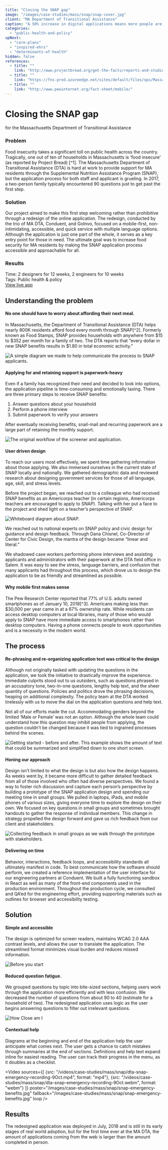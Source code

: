 ```yaml
---
title: "Closing the SNAP gap"
image: "/images/case-studies/mass/snap/snap-cover.jpg"
client: "MA Department of Transitional Assistance"
caption: "A 50% increase in digital applications means more people are getting the food they need."
categories:
  - "public-health-and-policy"
upNext:
  - "care-plans"
  - "inspired-ehrs"
  - "determinants-of-health"
hidden: false
references:
  - title: ""
    link: "http://www.projectbread.org/get-the-facts/reports-and-studies/"
  - title: ""
    link: "https://fns-prod.azureedge.net/sites/default/files/ops/Massachusetts.pdf"
  - title: ""
    link: "http://www.pewinternet.org/fact-sheet/mobile/"
---
```






# Closing the SNAP gap
for the Massachusetts Department of Transitional Assistance

### Problem
Food insecurity takes a significant toll on public health across the country. Tragically, one out of ten of households in Massachusetts is ‘food insecure’ (as reported by Project Bread) [^1]. The Massachusetts Department of Transitional Assistance (DTA) is hard at work to provide support for MA residents through the Supplemental Nutrition Assistance Program (SNAP), but the application process for both staff and applicant is grueling. In 2017, a two-person family typically encountered 90 questions just to get past the first step.

### Solution
Our project aimed to make this first step welcoming rather than prohibitive through a redesign of the online application. The redesign, conducted by the trio of MA DTA, Conduent, and GoInvo, focused on a mobile-first, non-intimidating, accessible, and quick service with multiple language options. Although the application is just one part of the whole, it serves as a key entry point for those in need. The ultimate goal was to increase food security for MA residents by making the SNAP application process accessible and approachable for all.

### Results

<span class="text--uppercase text--gray text--bold text--spacing">Time:</span> 2 designers for 12 weeks, 2 engineers for 10 weeks<br/>
<span class="text--uppercase text--gray text--bold text--spacing">Tags:</span> Public health & policy
<br />
<a href="https://dtaconnect.eohhs.mass.gov/?_ga=2.253579721.1938704760.1538663360-447556880.1535061795" target="blank" rel="noopener noreferrer" class="button button--primary button--lg margin-top--double margin-bottom--half margin-right--only-lg">View live app</a>

<Divider />

## Understanding the problem

#### No one should have to worry about affording their next meal.
In Massachusetts, the Department of Transitional Assistance (DTA) helps nearly 800K residents afford food every month through SNAP[^2]. Formerly known as Food Stamps, SNAP provides households with anywhere from $15 to $352 per month for a family of two. The DTA reports that “every dollar in new SNAP benefits results in $1.80 in total economic activity.”

![A simple diagram we made to help communicate the process to SNAP applicants.](/images/case-studies/mass/snap/snap-simple-process.jpg)

#### Applying for and retaining support is paperwork-heavy
Even if a family has recognized their need and decided to look into options, the application pipeline is time-consuming and emotionally taxing. There are three primary steps to receive SNAP benefits:

1. Answer questions about your household
2. Perform a phone interview
3. Submit paperwork to verify your answers

After eventually receiving benefits, snail-mail and recurring paperwork are a large part of retaining the monthly support.

![The original workflow of the screener and application.](/images/case-studies/mass/snap/snap-old-process.jpg)

#### User driven design
To reach our users most effectively, we spent time gathering information about those applying. We also immersed ourselves in the current state of SNAP locally and nationally. We gathered demographic data and reviewed research about designing government services for those of all language, age, skill, and stress levels.

Before the project began, we reached out to a colleague who had received SNAP benefits as an Americorps teacher (in certain regions, Americorps teachers are encouraged to apply to SNAP). Talking with her put a face to the project and shed light on a teacher’s perspective of SNAP.

![Whiteboard diagram about SNAP.](/images/case-studies/mass/snap/snap-whiteboard.jpg)

We reached out to national experts on SNAP policy and civic design for guidance and design feedback. Through Dana Chisnel, Co-Director of Center for Civic Design, the mantra of the design became “linear and literal.”

We shadowed case workers performing phone interviews and assisting applicants and administrators with their paperwork at the DTA field office in Salem. It was easy to see the stress, language barriers, and confusion that many applicants had throughout this process, which drove us to design the application to be as friendly and streamlined as possible.

#### Why mobile first makes sense
The Pew Research Center reported that 77% of U.S. adults owned smartphones as of January 10, 2018[^3]. Americans making less than $30,000 per year came in at a 67% ownership rate. While residents can access desktop computers at local libraries, many of those who would apply to SNAP have more immediate access to smartphones rather than desktop computers. Having a phone connects people to work opportunities and is a necessity in the modern world.

<Divider />

## The process

#### Re-phrasing and re-organizing application text was critical to the design
Although not originally tasked with updating the questions in the application, we took the initiative to drastically improve the experience. Immediate culprits stood out to us outsiders, such as questions phrased in an accusatory tone, two-in-one questions, lengthy help text, and the sheer quantity of questions. Policies and politics drove the phrasing decisions, heaping on additional complexity. The policy team at the DTA worked tirelessly with us to move the dial on the application questions and help text.

Not all of our efforts made the cut. Accommodating genders beyond the limited ‘Male or Female’ was not an option. Although the whole team could understand how this question may inhibit people from applying, the question couldn’t be changed because it was tied to ingrained processes behind the scenes.

![Getting started - before and after. This example shows the amount of text that could be summarized and simplified down to one short screen.](/images/case-studies/mass/snap/snap-before-after.jpg)

#### Honing our approach
Design isn’t limited to what the design is but also how the design happens. As weeks went by, it became more difficult to gather detailed feedback from all of those involved who often had diverse perspectives. We found a way to foster rich discussion and capture each person’s perspective by building a prototype of the SNAP application design and spending our meeting time in small groups. We pulled in laptops, iPads, and mobile phones of various sizes, giving everyone time to explore the design on their own. We focused on key questions in small groups and sometimes brought handouts to gather the response of individual members. This change in strategy propelled the design forward and gave us rich feedback from our client and stakeholders.

![Collecting feedback in small groups as we walk through the prototype with stakeholders.](/images/case-studies/mass/snap/snap-dta-meeting.jpg)

#### Delivering on time
Behavior, interactions, feedback loops, and accessibility standards all ultimately manifest in code. To best communicate how the software should perform, we created a reference implementation of the user interface for our engineering partners at Conduent. We built a fully functioning sandbox in React as well as many of the front-end components used in the production environment. Throughout the production cycle, we consulted and QA’ed for the engineering effort, providing supporting materials such as outlines for browser and accessibility testing.

<Divider />

## Solution

#### Simple and accessible
The design is optimized for screen readers, maintains WCAG 2.0 AAA contrast levels, and allows the user to translate the application. The streamlined format minimizes visual burden and reduces missed information.  

<!-- TODO: "Before you start" video or image -->
![Before you start](/images/case-studies/mass/snap/snap-before-you-start.jpg)


#### Reduced question fatigue.
We grouped questions by topic into bite-sized sections, helping users work through the application more efficiently and with less confusion. We decreased the number of questions from about 90 to 40 (estimate for a household of two). The redesigned application uses logic as the user begins answering questions to filter out irrelevant questions.

<!-- TODO: "How Close am I" video or image -->
![How Close am I](/images/case-studies/mass/snap/snap-how-close.jpg)

#### Contextual help
Diagrams at the beginning and end of the application help the user anticipate what comes next. The user gets a chance to catch mistakes through summaries at the end of sections. Definitions and help text expand inline for easiest reading. The user can track their progress in the menu, as it doubles as a checklist.

<!-- TODO: "Emergency" video needs to be sped up -->
<Video
  sources={[
    {src: "/videos/case-studies/mass/snap/dta-snap-emergency-recording-9Oct.mp4", format: "mp4"},
    {src: "/videos/case-studies/mass/snap/dta-snap-emergency-recording-9Oct.webm", format: "webm"}
  ]}
  poster="/images/case-studies/mass/snap/snap-emergency-benefits.jpg"
  fallback="/images/case-studies/mass/snap/snap-emergency-benefits.jpg"
  loop
/>

<Divider />

## Results

The redesigned application was deployed in July, 2018 and is still in its early stages of real world adoption, but for the first time ever at the MA DTA, the amount of applications coming from the web is larger than the amount completed in person.
